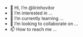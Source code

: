 - 👋 Hi, I’m @lirinhovitor
- 👀 I’m interested in ...
- 🌱 I’m currently learning ...
- 💞️ I’m looking to collaborate on ...
- 📫 How to reach me ...

<!---
lirinhovitor/lirinhovitor is a ✨ special ✨ repository because its `README.md` (this file) appears on your GitHub profile.
You can click the Preview link to take a look at your changes.
--->
